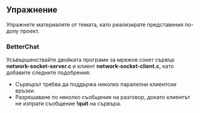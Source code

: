 ## Упражнение
Упражнете материалите от темата, като реализирате представения по-долу проект.

### BetterChat

Усъвършенствайте двойката програми за мрежов сокет сървър **network-socket-server.c** и клиент **network-socket-client.c**, като добавите следните подобрения:
- Сървърът трябва да поддържа няколко паралелни клиентски връзки.
- Разрешаване по няколко съобщения на разговор, докато клиентът не изпрати съобщение **!quit** на сървъра.